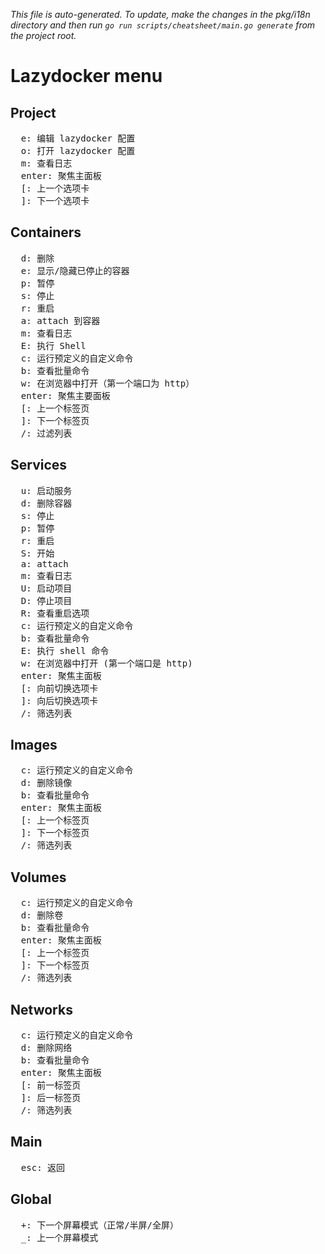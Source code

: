 _This file is auto-generated. To update, make the changes in the pkg/i18n directory and then run `go run scripts/cheatsheet/main.go generate` from the project root._

# Lazydocker menu

## Project

<pre>
  <kbd>e</kbd>: 编辑 lazydocker 配置
  <kbd>o</kbd>: 打开 lazydocker 配置
  <kbd>m</kbd>: 查看日志
  <kbd>enter</kbd>: 聚焦主面板
  <kbd>[</kbd>: 上一个选项卡
  <kbd>]</kbd>: 下一个选项卡
</pre>

## Containers

<pre>
  <kbd>d</kbd>: 删除
  <kbd>e</kbd>: 显示/隐藏已停止的容器
  <kbd>p</kbd>: 暂停
  <kbd>s</kbd>: 停止
  <kbd>r</kbd>: 重启
  <kbd>a</kbd>: attach 到容器
  <kbd>m</kbd>: 查看日志
  <kbd>E</kbd>: 执行 Shell
  <kbd>c</kbd>: 运行预定义的自定义命令
  <kbd>b</kbd>: 查看批量命令
  <kbd>w</kbd>: 在浏览器中打开（第一个端口为 http）
  <kbd>enter</kbd>: 聚焦主要面板
  <kbd>[</kbd>: 上一个标签页
  <kbd>]</kbd>: 下一个标签页
  <kbd>/</kbd>: 过滤列表
</pre>

## Services

<pre>
  <kbd>u</kbd>: 启动服务
  <kbd>d</kbd>: 删除容器
  <kbd>s</kbd>: 停止
  <kbd>p</kbd>: 暂停
  <kbd>r</kbd>: 重启
  <kbd>S</kbd>: 开始
  <kbd>a</kbd>: attach
  <kbd>m</kbd>: 查看日志
  <kbd>U</kbd>: 启动项目
  <kbd>D</kbd>: 停止项目
  <kbd>R</kbd>: 查看重启选项
  <kbd>c</kbd>: 运行预定义的自定义命令
  <kbd>b</kbd>: 查看批量命令
  <kbd>E</kbd>: 执行 shell 命令
  <kbd>w</kbd>: 在浏览器中打开 (第一个端口是 http)
  <kbd>enter</kbd>: 聚焦主面板
  <kbd>[</kbd>: 向前切换选项卡
  <kbd>]</kbd>: 向后切换选项卡
  <kbd>/</kbd>: 筛选列表
</pre>

## Images

<pre>
  <kbd>c</kbd>: 运行预定义的自定义命令
  <kbd>d</kbd>: 删除镜像
  <kbd>b</kbd>: 查看批量命令
  <kbd>enter</kbd>: 聚焦主面板
  <kbd>[</kbd>: 上一个标签页
  <kbd>]</kbd>: 下一个标签页
  <kbd>/</kbd>: 筛选列表
</pre>

## Volumes

<pre>
  <kbd>c</kbd>: 运行预定义的自定义命令
  <kbd>d</kbd>: 删除卷
  <kbd>b</kbd>: 查看批量命令
  <kbd>enter</kbd>: 聚焦主面板
  <kbd>[</kbd>: 上一个标签页
  <kbd>]</kbd>: 下一个标签页
  <kbd>/</kbd>: 筛选列表
</pre>

## Networks

<pre>
  <kbd>c</kbd>: 运行预定义的自定义命令
  <kbd>d</kbd>: 删除网络
  <kbd>b</kbd>: 查看批量命令
  <kbd>enter</kbd>: 聚焦主面板
  <kbd>[</kbd>: 前一标签页
  <kbd>]</kbd>: 后一标签页
  <kbd>/</kbd>: 筛选列表
</pre>

## Main

<pre>
  <kbd>esc</kbd>: 返回
</pre>

## Global

<pre>
  <kbd>+</kbd>: 下一个屏幕模式（正常/半屏/全屏）
  <kbd>_</kbd>: 上一个屏幕模式
</pre>
